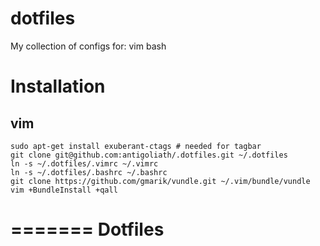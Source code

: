 # dotfiles 

My collection of configs for:
vim
bash

# Installation
## vim
    sudo apt-get install exuberant-ctags # needed for tagbar
    git clone git@github.com:antigoliath/.dotfiles.git ~/.dotfiles
    ln -s ~/.dotfiles/.vimrc ~/.vimrc
    ln -s ~/.dotfiles/.bashrc ~/.bashrc
    git clone https://github.com/gmarik/vundle.git ~/.vim/bundle/vundle
    vim +BundleInstall +qall

=======
Dotfiles
========
